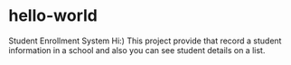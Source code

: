 # hello-world
Student Enrollment System
Hi:)
This project provide that record a student information in a school and also you can see student details on a list. 
